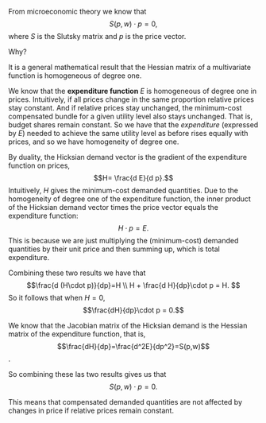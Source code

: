 From microeconomic theory we know that$$ S(p, w) \cdot p = 0, $$ where $S$ is the Slutsky matrix and $p$ is the price vector.

Why?

It is a general mathematical result that the Hessian matrix of a multivariate function is homogeneous of degree one.

We know that the **expenditure function** $E$  is homogeneous of degree one in prices. Intuitively, if all prices change in the same proportion relative prices stay constant. And if relative prices stay unchanged, the minimum-cost compensated bundle for a given utility level also stays unchanged. That is, budget shares remain constant. So we have that the *expenditure* (expressed by $E$)  needed to achieve the same utility level as before rises equally with prices, and so we have homogeneity of degree one.

By duality, the Hicksian demand vector is the gradient of the expenditure function on prices,
$$H= \frac{d E}{d p}.$$ Intuitively, $H$ gives the minimum-cost demanded quantities. Due to the homogeneity of degree one of the expenditure function, the inner product of the Hicksian demand vector times the price vector equals the expenditure function:
$$H\cdot p=E.$$ This is because we are just multiplying the (minimum-cost) demanded quantities by their unit price and then summing up, which is total expenditure.

Combining these two results we have that $$\frac{d (H\cdot p)}{dp}=H \\
H + \frac{d H}{dp}\cdot p = H.
$$So it follows that when $H=0$,
$$\frac{dH}{dp}\cdot p = 0.$$

We know that the Jacobian matrix of the Hicksian demand is the Hessian matrix of the expenditure function, that is, $$\frac{dH}{dp}=\frac{d^2E}{dp^2}=S(p,w)$$.

So combining these las two results gives us that $$S(p, w) \cdot p = 0.$$

This means that compensated demanded quantities are not affected by changes in price if relative prices remain constant.
